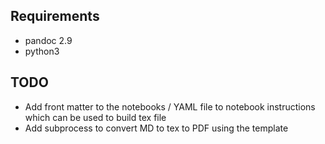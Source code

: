 ## Requirements

* pandoc 2.9
* python3


## TODO

* Add front matter to the notebooks / YAML file to notebook instructions which can be used to build tex file
* Add subprocess to convert MD to tex to PDF using the template